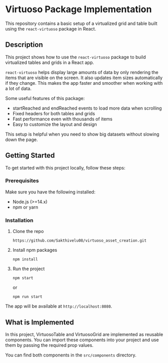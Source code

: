# Virtuoso Package Implementation
This repository contains a basic setup of a virtualized grid and table built using the `react-virtuoso` package in React.

## Description
This project shows how to use the `react-virtuoso` package to build virtualized tables and grids in a React app.

`react-virtuoso` helps display large amounts of data by only rendering the items that are visible on the screen. It also updates item sizes automatically if they change. This makes the app faster and smoother when working with a lot of data.

Some useful features of this package:
- startReached and endReached events to load more data when scrolling
- Fixed headers for both tables and grids
- Fast performance even with thousands of items
- Easy to customize the layout and design

This setup is helpful when you need to show big datasets without slowing down the page.

## Getting Started
  To get started with this project locally, follow these steps:
  
  ### Prerequisites
  Make sure you have the following installed:
  - Node.js (>=14.x)
  - npm or yarn

  ### Installation
  1. Clone the repo
     
     ```
     https://github.com/Sakthivelu08/virtuoso_asset_creation.git
     ```
  2. Install npm packages
      
     ```
     npm install
     ```
     
  3. Run the project
      
     ```
     npm start
     ```
     or
     
     ```
     npm run start
     ```
  The app will be available at `http://localhost:8080`.

## What is Implemented

In this project, VirtuosoTable and VirtuosoGrid are implemented as reusable components. You can import these components into your project and use them by passing the required prop values.

You can find both components in the `src/components` directory.
